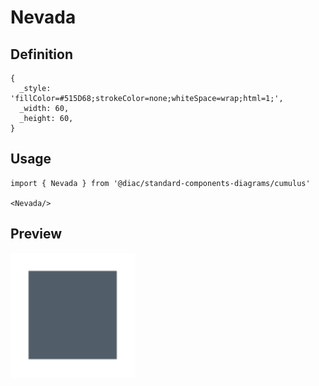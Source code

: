 # Nevada

## Definition

```
{
  _style: 'fillColor=#515D68;strokeColor=none;whiteSpace=wrap;html=1;',
  _width: 60,
  _height: 60,
}
```

## Usage

```
import { Nevada } from '@diac/standard-components-diagrams/cumulus'

<Nevada/>
```

## Preview

<img src="./nevada.png" width="200"/>
